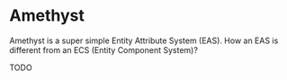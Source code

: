 # Amethyst

Amethyst is a super simple Entity Attribute System (EAS). How an EAS is different from an ECS (Entity Component System)?

TODO
